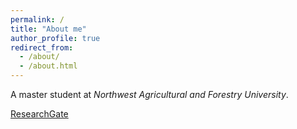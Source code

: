 ```yaml
---
permalink: /
title: "About me"
author_profile: true
redirect_from: 
  - /about/
  - /about.html
---
```






A master student at _Northwest Agricultural and Forestry University_.

[ResearchGate](https://www.researchgate.net/profile/Xiangyu-Hao-2)
